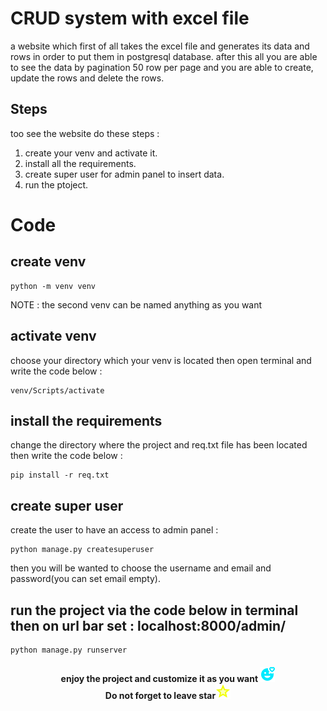 # CRUD system with excel file
a website which first of all takes the excel file and generates its data and rows in order to put them in postgresql database.
after this all you are able to see the data by pagination 50 row per page and you are able to create, update the rows and delete the rows.


## Steps
too see the website do these steps :

1. create your venv and activate it.
2. install all the requirements.
3. create super user for admin panel to insert data.
4. run the ptoject.


# Code

## create venv
    
    python -m venv venv
    
NOTE : the second venv can be named anything as you want

## activate venv
choose your directory which your venv is located then open terminal and write the code below :

    venv/Scripts/activate

## install the requirements
change the directory where the project and req.txt file has been located then write the code below :

    pip install -r req.txt

## create super user
create the user to have an access to admin panel :

    python manage.py createsuperuser

then you will be wanted to choose the username and email and password(you can set email empty).

## run the project via the code below in terminal then on url bar set : localhost:8000/admin/

    python manage.py runserver


<h4 align="center">enjoy the project and customize it as you want <img src="https://github.com/Alirezazamirian/test_mobile_shop/blob/main/icons8-smile-24.png"><br>Do not forget to leave star<img src="https://github.com/Alirezazamirian/test_mobile_shop/blob/main/icons8-star-24.png"></h4>
